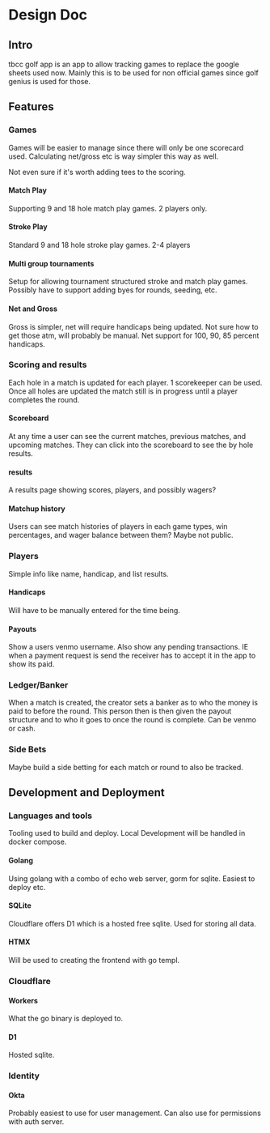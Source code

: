 # Design Doc

## Intro

tbcc golf app is an app to allow tracking games to replace the google sheets used now. Mainly this is to be used for non official games since golf genius is used for those.

## Features

### Games

Games will be easier to manage since there will only be one scorecard used. Calculating net/gross etc is way simpler this way as well.

Not even sure if it's worth adding tees to the scoring.

#### Match Play

Supporting 9 and 18 hole match play games. 2 players only.

#### Stroke Play

Standard 9 and 18 hole stroke play games. 2-4 players

#### Multi group tournaments

Setup for allowing tournament structured stroke and match play games. Possibly have to support adding byes for rounds, seeding, etc.

#### Net and Gross

Gross is simpler, net will require handicaps being updated. Not sure how to get those atm, will probably be manual. Net support for 100, 90, 85 percent handicaps.

### Scoring and results

Each hole in a match is updated for each player. 1 scorekeeper can be used. Once all holes are updated the match still is in progress until a player completes the round.

#### Scoreboard

At any time a user can see the current matches, previous matches, and upcoming matches. They can click into the scoreboard to see the by hole results.

#### results

A results page showing scores, players, and possibly wagers?

#### Matchup history

Users can see match histories of players in each game types, win percentages, and wager balance between them? Maybe not public.

### Players

Simple info like name, handicap, and list results.

#### Handicaps

Will have to be manually entered for the time being.

#### Payouts

Show a users venmo username. Also show any pending transactions. IE when a payment request is send the receiver has to accept it in the app to show its paid.

### Ledger/Banker

When a match is created, the creator sets a banker as to who the money is paid to before the round. This person then is then given the payout structure and to who it goes to once the round is complete. Can be venmo or cash.

### Side Bets

Maybe build a side betting for each match or round to also be tracked.

## Development and Deployment

### Languages and tools

Tooling used to build and deploy. Local Development will be handled in docker compose.

#### Golang

Using golang with a combo of echo web server, gorm for sqlite. Easiest to deploy etc.

#### SQLite

Cloudflare offers D1 which is a hosted free sqlite. Used for storing all data.

#### HTMX

Will be used to creating the frontend with go templ.

### Cloudflare

#### Workers

What the go binary is deployed to.

#### D1

Hosted sqlite.

### Identity

#### Okta

Probably easiest to use for user management. Can also use for permissions with auth server.
